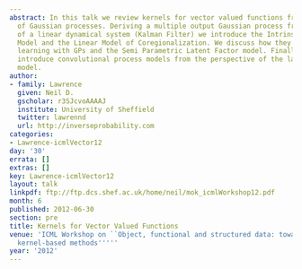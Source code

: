 ```yaml
---
abstract: In this talk we review kernels for vector valued functions from the perspective
  of Gaussian processes. Deriving a multiple output Gaussian process from the perspective
  of a linear dynamical system (Kalman Filter) we introduce the Intrinsic Coregionalization
  Model and the Linear Model of Coregionalization. We discuss how they relate to multi-task
  learning with GPs and the Semi Parametric Latent Factor model. Finally, we will
  introduce convolutional process models from the perspective of the latent force
  model.
author:
- family: Lawrence
  given: Neil D.
  gscholar: r3SJcvoAAAAJ
  institute: University of Sheffield
  twitter: lawrennd
  url: http://inverseprobability.com
categories:
- Lawrence-icmlVector12
day: '30'
errata: []
extras: []
key: Lawrence-icmlVector12
layout: talk
linkpdf: ftp://ftp.dcs.shef.ac.uk/home/neil/mok_icmlWorkshop12.pdf
month: 6
published: 2012-06-30
section: pre
title: Kernels for Vector Valued Functions
venue: 'ICML Workshop on ``Object, functional and structured data: towards next generation
  kernel-based methods'''''
year: '2012'
---
```

